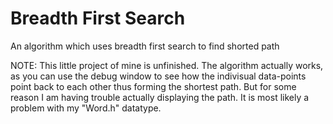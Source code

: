 # Breadth First Search
An algorithm which uses breadth first search to find shorted path

NOTE: This little project of mine is unfinished.
The algorithm actually works, as you can use the debug window to see how the indivisual data-points point back to each other thus forming the shortest path. But for some reason I am having trouble actually displaying the path. It is most likely a problem with my "Word.h" datatype.
